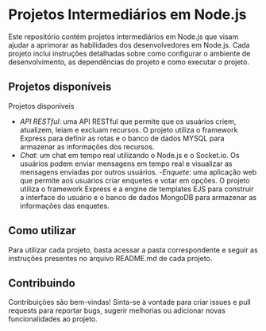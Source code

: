 # Projetos Intermediários em Node.js

Este repositório contém projetos intermediários em Node.js que visam ajudar a aprimorar as habilidades dos desenvolvedores em Node.js.
Cada projeto inclui instruções detalhadas sobre como configurar o ambiente de desenvolvimento, as dependências do projeto e como executar o projeto.

## Projetos disponíveis
Projetos disponíveis

- _API RESTful_: uma API RESTful que permite que os usuários criem, atualizem, leiam e excluam recursos. O projeto utiliza o framework Express para definir as rotas e o banco de dados MYSQL para armazenar as informações dos recursos.
- _Chat_: um chat em tempo real utilizando o Node.js e o Socket.io. Os usuários podem enviar mensagens em tempo real e visualizar as mensagens enviadas por outros usuários.
-_Enquete_: uma aplicação web que permite aos usuários criar enquetes e votar em opções. O projeto utiliza o framework Express e a engine de templates EJS para construir a interface do usuário e o banco de dados MongoDB para armazenar as informações das enquetes.

## Como utilizar
Para utilizar cada projeto, basta acessar a pasta correspondente e seguir as instruções presentes no arquivo README.md de cada projeto.

## Contribuindo

Contribuições são bem-vindas! Sinta-se à vontade para criar issues e pull requests para reportar bugs,
sugerir melhorias ou adicionar novas funcionalidades ao projeto.